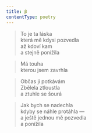 ```yaml
---
title: β
contentType: poetry
---
```


> To je ta láska  
> která mě kdysi pozvedla  
> až kdoví kam  
> a stejně ponížila

  

> Má touha  
> kterou jsem zavrhla

  

> Občas ji potkávám  
> Zbělela ztloustla  
> a ztuhle se šourá

  

> Jak bych se nadechla  
> kdyby se náhle protáhla —  
> a ještě jednou mě pozvedla  
> a ponížila
